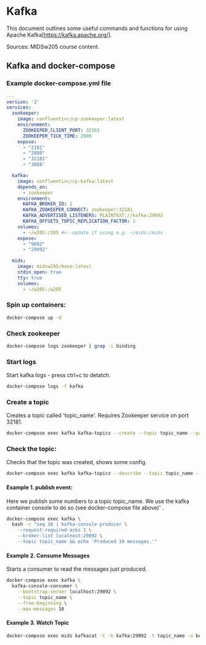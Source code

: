 # Kafka

This document outlines some useful commands and functions for using Apache Kafka[https://kafka.apache.org/]. 

Sources: MIDSw205 course content. 

## Kafka and docker-compose

### Example docker-compose.yml file


```yml
---
version: '2'
services:
  zookeeper:
    image: confluentinc/cp-zookeeper:latest
    environment:
      ZOOKEEPER_CLIENT_PORT: 32181
      ZOOKEEPER_TICK_TIME: 2000
    expose:
      - "2181"
      - "2888"
      - "32181"
      - "3888"

  kafka:
    image: confluentinc/cp-kafka:latest
    depends_on:
      - zookeeper
    environment:
      KAFKA_BROKER_ID: 1
      KAFKA_ZOOKEEPER_CONNECT: zookeeper:32181
      KAFKA_ADVERTISED_LISTENERS: PLAINTEXT://kafka:29092
      KAFKA_OFFSETS_TOPIC_REPLICATION_FACTOR: 1
    volumes:
      - ~/w205:/205 #<--update if using e.g. ~/mids:/mids
    expose:
      - "9092"
      - "29092"

  mids:
    image: midsw205/base:latest
    stdin_open: true
    tty: true
    volumes:
      - ~/w205:/w205      
```

### Spin up containers:

```bash
docker-compose up -d
```


### Check zookeeper

```bash
docker-compose logs zookeeper | grep -i binding
```

### Start logs

Start kafka logs  - press ctrl+c to detatch.

```bash
docker-compose logs -f kafka
```


### Create a topic

Creates a topic called 'topic_name'. Requires Zookeeper service on port 32181. 

```bash
docker-compose exec kafka kafka-topics --create --topic topic_name --partitions 1 --replication-factor 1 --if-not-exists --zookeeper zookeeper:32181
```

### Check the topic:

Checks that the topic was created, shows some config. 

```bash
docker-compose exec kafka kafka-topics --describe --topic topic_name --zookeeper zookeeper:32181
```

#### Example 1. publish event:

Here we publish some numbers to a topic topic_name. We use the kafka container console to do so (see docker-compose file above)' . 

```bash
docker-compose exec kafka \
  bash -c "seq 10 | kafka-console-producer \
    --request-required-acks 1 \
    --broker-list localhost:29092 \
    --topic topic_name && echo 'Produced 10 messages.'"
```

#### Example 2. Consume Messages

Starts a consumer to read the messages just produced. 

```bash
docker-compose exec kafka \
  kafka-console-consumer \
    --bootstrap-server localhost:29092 \
    --topic topic_name \
    --from-beginning \
    --max-messages 10
```    

#### Example 3. Watch Topic

```bash
docker-compose exec mids kafkacat -C -b kafka:29092 -t topic_name -o beginning
```

